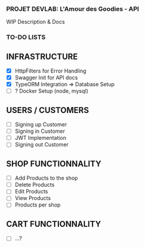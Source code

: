 ### **PROJET DEVLAB: L'Amour des Goodies - API**

WIP Description & Docs

### TO-DO LISTS

## INFRASTRUCTURE

- [x] HttpFilters for Error Handling
- [x] Swagger Init for API docs
- [x] TypeORM Integration => Database Setup
- [ ] ? Docker Setup (node, mysql)

## USERS / CUSTOMERS

- [ ] Signing up Customer
- [ ] Signing in Customer
- [ ] JWT Implementation
- [ ] Signing out Customer

## SHOP FUNCTIONNALITY

- [ ] Add Products to the shop
- [ ] Delete Products
- [ ] Edit Products
- [ ] View Products
- [ ] Products per shop

## CART FUNCTIONNALITY

- [ ] ...?

